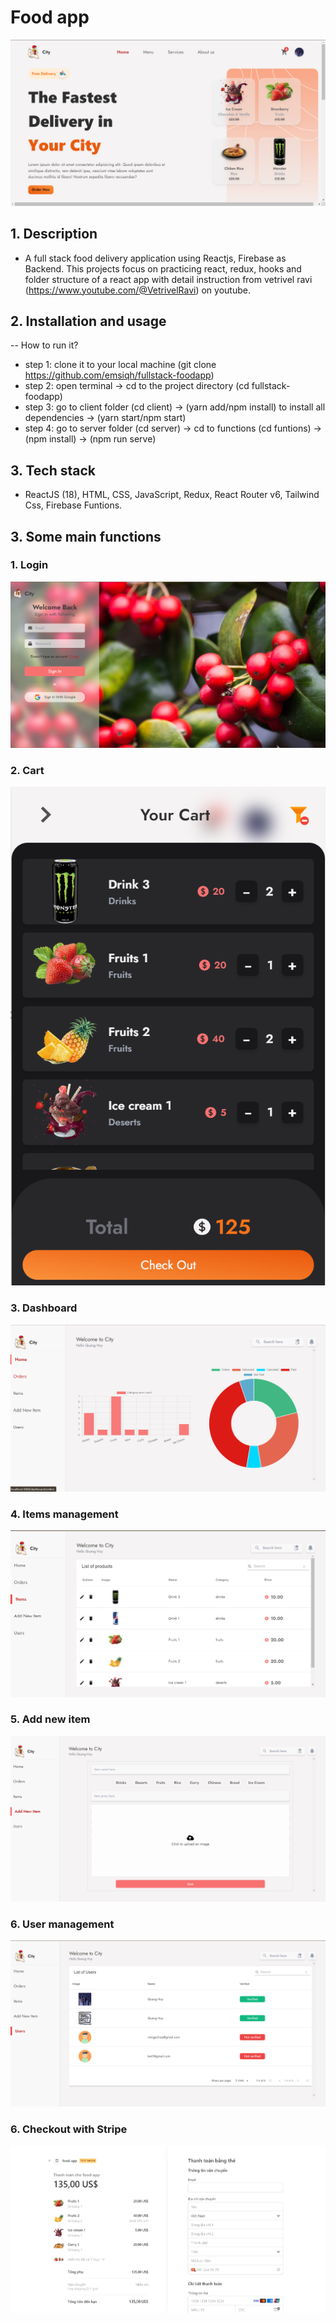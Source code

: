 # Food app

![p1](screenshots/p1.png)

## 1. Description

- A full stack food delivery application using Reactjs, Firebase as Backend. This projects focus on practicing react, redux, hooks and folder structure of a react app with detail instruction from vetrivel ravi (https://www.youtube.com/@VetrivelRavi) on youtube.

## 2. Installation and usage

-- How to run it?

- step 1: clone it to your local machine (git clone https://github.com/emsiqh/fullstack-foodapp)
- step 2: open terminal -> cd to the project directory (cd fullstack-foodapp)
- step 3: go to client folder (cd client) -> (yarn add/npm install) to install all dependencies -> (yarn start/npm start)
- step 4: go to server folder (cd server) -> cd to functions (cd funtions) -> (npm install) -> (npm run serve)

## 3. Tech stack

- ReactJS (18), HTML, CSS, JavaScript, Redux, React Router v6, Tailwind Css, Firebase Funtions.

## 3. Some main functions

### 1. Login

![p2](screenshots/login.png)

### 2. Cart

![p2](screenshots/cart.png)

### 3. Dashboard

![p3](screenshots/dashboard.png)

### 4. Items management

![p4](screenshots/items.png)

### 5. Add new item

![p5](screenshots/add.png)

### 6. User management

![p6](screenshots/user.png)

### 6. Checkout with Stripe

![p7](screenshots/checkout.png)
